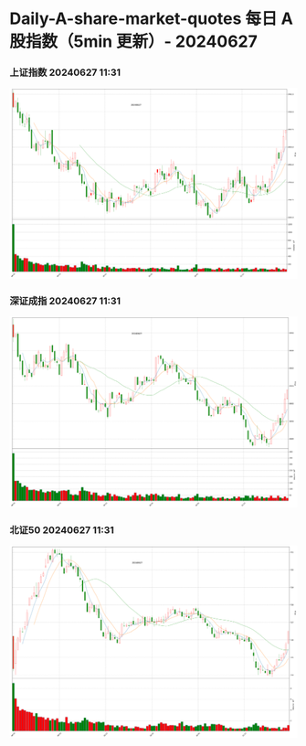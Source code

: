 
# Daily-A-share-market-quotes 每日 A 股指数（5min 更新）- 20240627

### 上证指数 20240627 11:31
![](./fig/2024/6/20240627-sh000001.png)

### 深证成指 20240627 11:31
![](./fig/2024/6/20240627-sz399001.png)

### 北证50 20240627 11:31
![](./fig/2024/6/20240627-bj899050.png)
